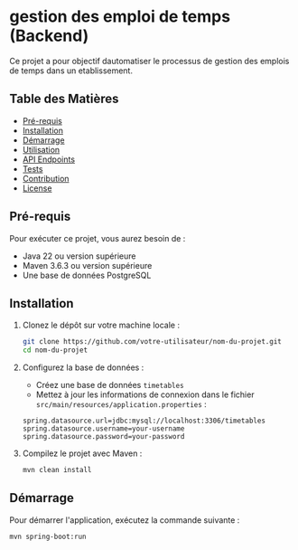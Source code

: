 # gestion des emploi de temps (Backend)

Ce projet a pour objectif dautomatiser le processus de gestion des emplois de temps dans un etablissement.

## Table des Matières

- [Pré-requis](#pré-requis)
- [Installation](#installation)
- [Démarrage](#démarrage)
- [Utilisation](#utilisation)
- [API Endpoints](#api-endpoints)
- [Tests](#tests)
- [Contribution](#contribution)
- [License](#license)

## Pré-requis

Pour exécuter ce projet, vous aurez besoin de :

- Java 22 ou version supérieure
- Maven 3.6.3 ou version supérieure
- Une base de données  PostgreSQL

## Installation

1. Clonez le dépôt sur votre machine locale :

    ```bash
    git clone https://github.com/votre-utilisateur/nom-du-projet.git
    cd nom-du-projet
    ```

2. Configurez la base de données :

    - Créez une base de données `timetables`
    - Mettez à jour les informations de connexion dans le fichier `src/main/resources/application.properties` :

    ```properties
    spring.datasource.url=jdbc:mysql://localhost:3306/timetables
    spring.datasource.username=your-username
    spring.datasource.password=your-password
    ```

3. Compilez le projet avec Maven :

    ```bash
    mvn clean install
    ```

## Démarrage

Pour démarrer l'application, exécutez la commande suivante :

```bash
mvn spring-boot:run
```
